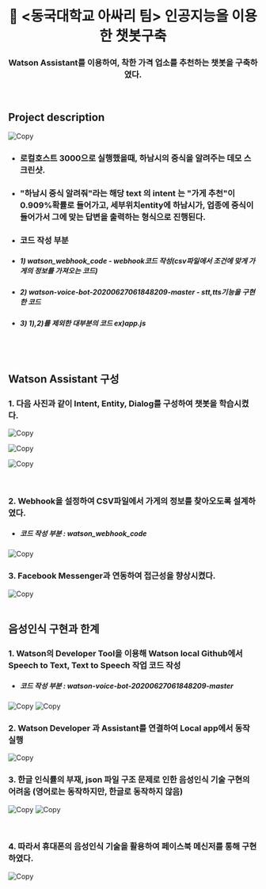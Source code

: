 <h1 align="center" style="border-bottom: none;">🚀 <동국대학교 아싸리 팀> 인공지능을 이용한 챗봇구축</h1>
<h3 align="center">Watson Assistant를 이용하여, 착한 가격 업소를 추천하는 챗봇을 구축하였다.</h3>

<br/>

## Project description

![Copy](readme_images/demo_screenshot.png)

- <h3 align="left">로컬호스트 3000으로 실행했을때, 하남시의 중식을 알려주는 데모 스크린샷.</h3>
- <h3 align="left">"하남시 중식 알려줘"라는 해당 text 의 intent 는 "가게 추천"이 0.909%확률로 들어가고, 세부위치entity에 하남시가, 업종에 중식이 들어가서 그에 맞는 답변을 출력하는 형식으로 진행된다.</h3>
- <h3 align="left">코드 작성 부분</h3>

- <h5 align="left">1) watson_webhook_code - webhook코드 작성(csv파일에서 조건에 맞게 가게의 정보를 가져오는 코드)</h3>
- <h5 align="left">2) watson-voice-bot-20200627061848209-master - stt,tts기능을 구현한 코드 </h3>
- <h5 align="left">3) 1),2)를 제외한 대부분의 코드 ex)app.js</h3>

<br/>

<br/>

## Watson Assistant 구성

<h3 align="left">1. 다음 사진과 같이 Intent, Entity, Dialog를 구성하여 챗봇을 학습시켰다.</h3>

![Copy](readme_images/intent.png)

![Copy](readme_images/entity.png)

![Copy](readme_images/dialog.png)

<br/>

<h3 align="left">2. Webhook을 설정하여 CSV파일에서 가게의 정보를 찾아오도록 설계하였다.</h3>

- <h5 align="left">코드 작성 부분 : watson_webhook_code </h3>

![Copy](readme_images/webhook.png)
<br/>

<h3 align="left">3. Facebook Messenger과 연동하여 접근성을 향상시켰다.</h3>

![Copy](readme_images/fb.png)
<br/>
<br/>

## 음성인식 구현과 한계

<h3 align="left">1. Watson의 Developer Tool을 이용해 Watson local Github에서 Speech to Text, Text to Speech 작업 코드 작성</h3>

- <h5 align="left">코드 작성 부분 : watson-voice-bot-20200627061848209-master </h3>

![Copy](readme_images/stt_1.png)
![Copy](readme_images/stt_2.png)
<br/>

<h3 align="left">2. Watson Developer 과 Assistant를 연결하여 Local app에서 동작 실행</h3>

![Copy](readme_images/stt_flow.png)
<br/>

<h3 align="left">3. 한글 인식률의 부재, json 파일 구조 문제로 인한 음성인식 기술 구현의 어려움 (영어로는 동작하지만, 한글로 동작하지 않음)</h3>

![Copy](readme_images/stt_understand_eng.png)
![Copy](readme_images/stt_understand.png)

<br/>

<h3 align="left">4. 따라서 휴대폰의 음성인식 기술을 활용하여 페이스북 메신저를 통해 구현하였다.</h3>

![Copy](readme_images/phone.png)
